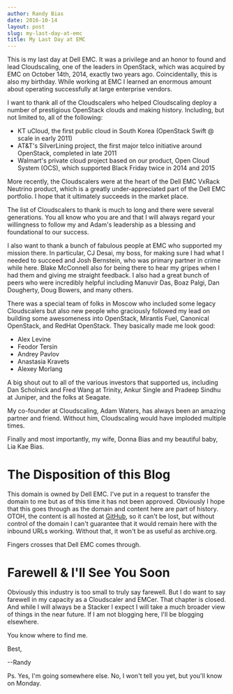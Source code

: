 ```yaml
---
author: Randy Bias
date: 2016-10-14
layout: post
slug: my-last-day-at-emc
title: My Last Day at EMC
---
```


This is my last day at Dell EMC. It was a privilege and an honor to found and lead Cloudscaling, one of the leaders in OpenStack, which was acquired by EMC on October 14th, 2014, exactly two years ago. Coincidentally, this is also my birthday. While working at EMC I learned an enormous amount about operating successfully at large enterprise vendors.

I want to thank all of the Cloudscalers who helped Cloudscaling deploy a number of prestigious OpenStack clouds and making history. Including, but not limited to, all of the following:

- KT uCloud, the first public cloud in South Korea (OpenStack Swift @ scale in early 2011)
- AT&T's SilverLining project, the first major telco initiative around OpenStack, completed in late 2011
- Walmart's private cloud project based on our product, Open Cloud System (OCS), which supported Black Friday twice in 2014 and 2015
   
More recently, the Cloudscalers were at the heart of the Dell EMC VxRack Neutrino product, which is a greatly under-appreciated part of the Dell EMC portfolio. I hope that it ultimately succeeds in the market place.

The list of Cloudscalers to thank is much to long and there were several generations.  You all know who you are and that I will always regard your willingness to follow my and Adam's leadership as a blessing and foundational to our success.

I also want to thank a bunch of fabulous people at EMC who supported my mission there. In particular, CJ Desai, my boss, for making sure I had what I needed to succeed and Josh Bernstein, who was primary partner in crime while here. Blake McConnell also for being there to hear my gripes when I had them and giving me straight feedback. I also had a great bunch of peers who were incredibly helpful including Manuvir Das, Boaz Palgi, Dan Dougherty, Doug Bowers, and many others.

There was a special team of folks in Moscow who included some legacy Cloudscalers but also new people who graciously followed my lead on building some awesomeness into OpenStack, Mirantis Fuel, Canonical OpenStack, and RedHat OpenStack. They basically made me look good:

- Alex Levine
- Feodor Tersin
- Andrey Pavlov
- Anastasia Kravets
- Alexey Morlang
   
A big shout out to all of the various investors that supported us, including Dan Scholnick and Fred Wang at Trinity, Ankur Single and Pradeep Sindhu at Juniper, and the folks at Seagate.

My co-founder at Cloudscaling, Adam Waters, has always been an amazing partner and friend. Without him, Cloudscaling would have imploded multiple times.

Finally and most importantly, my wife, Donna Bias and my beautiful baby, Lia Kae Bias.

# The Disposition of this Blog

This domain is owned by Dell EMC. I've put in a request to transfer the domain to me but as of this time it has not been approved. Obviously I hope that this goes through as the domain and content here are part of history. OTOH, the content is all hosted at [GitHub](https://github.com/randybias/cloudscaling), so it can't be lost, but without control of the domain I can't guarantee that it would remain here with the inbound URLs working. Without that, it won't be as useful as archive.org.

Fingers crosses that Dell EMC comes through.

# Farewell & I'll See You Soon

Obviously this industry is too small to truly say farewell. But I do want to say farewell in my capacity as a Cloudscaler and EMCer. That chapter is closed. And while I will always be a Stacker I expect I will take a much broader view of things in the near future. If I am not blogging here, I'll be blogging elsewhere.

You know where to find me.

Best,

--Randy


Ps. Yes, I'm going somewhere else. No, I won't tell you yet, but you'll know on Monday.
